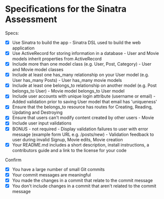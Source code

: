 # Specifications for the Sinatra Assessment

Specs:
- [x] Use Sinatra to build the app - Sinatra DSL used to build the web application
- [x] Use ActiveRecord for storing information in a database - User and Movie models inherit properties from ActiveRecord
- [x] Include more than one model class (e.g. User, Post, Category) - User and Movie model classes
- [x] Include at least one has_many relationship on your User model (e.g. User has_many Posts) - User has_many movie models
- [x] Include at least one belongs_to relationship on another model (e.g. Post belongs_to User) - Movie model belongs_to User model
- [x] Include user accounts with unique login attribute (username or email) - Added validation prior to saving User model that email has 'uniqueness'
- [x] Ensure that the belongs_to resource has routes for Creating, Reading, Updating and Destroying
- [x] Ensure that users can't modify content created by other users - Movie
- [x] Include user input validations
- [x] BONUS - not required - Display validation failures to user with error message (example form URL e.g. /posts/new) - Validation feedback to user during invalid Signup, Movie edits, Movie creation
- [x] Your README.md includes a short description, install instructions, a contributors guide and a link to the license for your code

Confirm
- [x] You have a large number of small Git commits
- [x] Your commit messages are meaningful
- [x] You made the changes in a commit that relate to the commit message
- [x] You don't include changes in a commit that aren't related to the commit message
